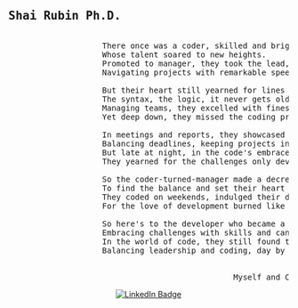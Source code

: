 <pre>
  <h2>Shai Rubin Ph.D.</h2>                    
                    There once was a coder, skilled and bright, 
                    Whose talent soared to new heights. 
                    Promoted to manager, they took the lead, 
                    Navigating projects with remarkable speed.
                    
                    But their heart still yearned for lines of code, 
                    The syntax, the logic, it never gets old. 
                    Managing teams, they excelled with finesse, 
                    Yet deep down, they missed the coding process.
                    
                    In meetings and reports, they showcased their might, 
                    Balancing deadlines, keeping projects in sight. 
                    But late at night, in the code's embrace, 
                    They yearned for the challenges only devs face.
    
                    So the coder-turned-manager made a decree, 
                    To find the balance and set their heart free. 
                    They coded on weekends, indulged their desire, 
                    For the love of development burned like a fire.
                    
                    So here's to the developer who became a manager, 
                    Embracing challenges with skills and candor. 
                    In the world of code, they still found their way, 
                    Balancing leadership and coding, day by day.
                
                  
                                                Myself and ChatGPT 2023
</pre>

<div id="badges" align="center">
  <a href="https://www.linkedin.com/in/shairubin">
    <img src="https://img.shields.io/badge/LinkedIn-blue?style=for-the-badge&logo=linkedin&logoColor=white" alt="LinkedIn Badge"/>
  </a>
</div>
<div id="counter" align="center">
  <img src="https://komarev.com/ghpvc/?username=shairubin&style=flat-square&color=blue" alt=""/>
</div>
